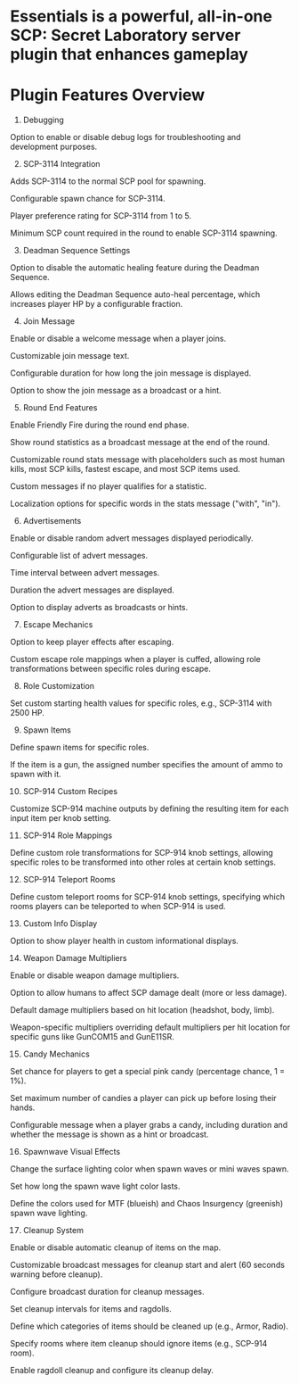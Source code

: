 # Essentials is a powerful, all-in-one SCP: Secret Laboratory server plugin that enhances gameplay

# Plugin Features Overview

1. Debugging

Option to enable or disable debug logs for troubleshooting and development purposes.

2. SCP-3114 Integration

Adds SCP-3114 to the normal SCP pool for spawning.

Configurable spawn chance for SCP-3114.

Player preference rating for SCP-3114 from 1 to 5.

Minimum SCP count required in the round to enable SCP-3114 spawning.

3. Deadman Sequence Settings

Option to disable the automatic healing feature during the Deadman Sequence.

Allows editing the Deadman Sequence auto-heal percentage, which increases player HP by a configurable fraction.

4. Join Message

Enable or disable a welcome message when a player joins.

Customizable join message text.

Configurable duration for how long the join message is displayed.

Option to show the join message as a broadcast or a hint.

5. Round End Features

Enable Friendly Fire during the round end phase.

Show round statistics as a broadcast message at the end of the round.

Customizable round stats message with placeholders such as most human kills, most SCP kills, fastest escape, and most SCP items used.

Custom messages if no player qualifies for a statistic.

Localization options for specific words in the stats message ("with", "in").

6. Advertisements

Enable or disable random advert messages displayed periodically.

Configurable list of advert messages.

Time interval between advert messages.

Duration the advert messages are displayed.

Option to display adverts as broadcasts or hints.

7. Escape Mechanics

Option to keep player effects after escaping.

Custom escape role mappings when a player is cuffed, allowing role transformations between specific roles during escape.

8. Role Customization

Set custom starting health values for specific roles, e.g., SCP-3114 with 2500 HP.

9. Spawn Items

Define spawn items for specific roles.

If the item is a gun, the assigned number specifies the amount of ammo to spawn with it.

10. SCP-914 Custom Recipes

Customize SCP-914 machine outputs by defining the resulting item for each input item per knob setting.

11. SCP-914 Role Mappings

Define custom role transformations for SCP-914 knob settings, allowing specific roles to be transformed into other roles at certain knob settings.

12. SCP-914 Teleport Rooms

Define custom teleport rooms for SCP-914 knob settings, specifying which rooms players can be teleported to when SCP-914 is used.

13. Custom Info Display

Option to show player health in custom informational displays.

14. Weapon Damage Multipliers

Enable or disable weapon damage multipliers.

Option to allow humans to affect SCP damage dealt (more or less damage).

Default damage multipliers based on hit location (headshot, body, limb).

Weapon-specific multipliers overriding default multipliers per hit location for specific guns like GunCOM15 and GunE11SR.

15. Candy Mechanics

Set chance for players to get a special pink candy (percentage chance, 1 = 1%).

Set maximum number of candies a player can pick up before losing their hands.

Configurable message when a player grabs a candy, including duration and whether the message is shown as a hint or broadcast.

16. Spawnwave Visual Effects

Change the surface lighting color when spawn waves or mini waves spawn.

Set how long the spawn wave light color lasts.

Define the colors used for MTF (blueish) and Chaos Insurgency (greenish) spawn wave lighting.

17. Cleanup System

Enable or disable automatic cleanup of items on the map.

Customizable broadcast messages for cleanup start and alert (60 seconds warning before cleanup).

Configure broadcast duration for cleanup messages.

Set cleanup intervals for items and ragdolls.

Define which categories of items should be cleaned up (e.g., Armor, Radio).

Specify rooms where item cleanup should ignore items (e.g., SCP-914 room).

Enable ragdoll cleanup and configure its cleanup delay.
